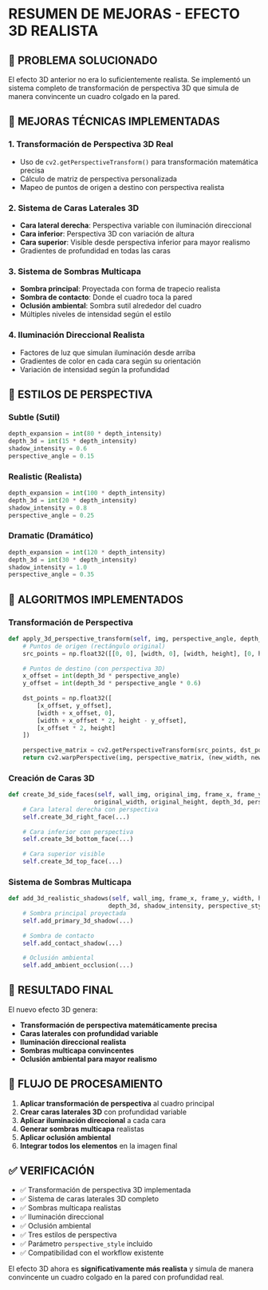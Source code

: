 # RESUMEN DE MEJORAS - EFECTO 3D REALISTA

## 🎯 PROBLEMA SOLUCIONADO
El efecto 3D anterior no era lo suficientemente realista. Se implementó un sistema completo de transformación de perspectiva 3D que simula de manera convincente un cuadro colgado en la pared.

## 🔧 MEJORAS TÉCNICAS IMPLEMENTADAS

### 1. **Transformación de Perspectiva 3D Real**
- Uso de `cv2.getPerspectiveTransform()` para transformación matemática precisa
- Cálculo de matriz de perspectiva personalizada
- Mapeo de puntos de origen a destino con perspectiva realista

### 2. **Sistema de Caras Laterales 3D**
- **Cara lateral derecha**: Perspectiva variable con iluminación direccional
- **Cara inferior**: Perspectiva 3D con variación de altura
- **Cara superior**: Visible desde perspectiva inferior para mayor realismo
- Gradientes de profundidad en todas las caras

### 3. **Sistema de Sombras Multicapa**
- **Sombra principal**: Proyectada con forma de trapecio realista
- **Sombra de contacto**: Donde el cuadro toca la pared
- **Oclusión ambiental**: Sombra sutil alrededor del cuadro
- Múltiples niveles de intensidad según el estilo

### 4. **Iluminación Direccional Realista**
- Factores de luz que simulan iluminación desde arriba
- Gradientes de color en cada cara según su orientación
- Variación de intensidad según la profundidad

## 📐 ESTILOS DE PERSPECTIVA

### **Subtle (Sutil)**
```python
depth_expansion = int(80 * depth_intensity)
depth_3d = int(15 * depth_intensity)
shadow_intensity = 0.6
perspective_angle = 0.15
```

### **Realistic (Realista)**
```python
depth_expansion = int(100 * depth_intensity)
depth_3d = int(20 * depth_intensity)
shadow_intensity = 0.8
perspective_angle = 0.25
```

### **Dramatic (Dramático)**
```python
depth_expansion = int(120 * depth_intensity)
depth_3d = int(30 * depth_intensity)
shadow_intensity = 1.0
perspective_angle = 0.35
```

## 🎨 ALGORITMOS IMPLEMENTADOS

### **Transformación de Perspectiva**
```python
def apply_3d_perspective_transform(self, img, perspective_angle, depth_3d):
    # Puntos de origen (rectángulo original)
    src_points = np.float32([[0, 0], [width, 0], [width, height], [0, height]])
    
    # Puntos de destino (con perspectiva 3D)
    x_offset = int(depth_3d * perspective_angle)
    y_offset = int(depth_3d * perspective_angle * 0.6)
    
    dst_points = np.float32([
        [x_offset, y_offset],
        [width + x_offset, 0],
        [width + x_offset * 2, height - y_offset],
        [x_offset * 2, height]
    ])
    
    perspective_matrix = cv2.getPerspectiveTransform(src_points, dst_points)
    return cv2.warpPerspective(img, perspective_matrix, (new_width, new_height))
```

### **Creación de Caras 3D**
```python
def create_3d_side_faces(self, wall_img, original_img, frame_x, frame_y, 
                        original_width, original_height, depth_3d, perspective_angle, wall_color):
    # Cara lateral derecha con perspectiva
    self.create_3d_right_face(...)
    
    # Cara inferior con perspectiva
    self.create_3d_bottom_face(...)
    
    # Cara superior visible
    self.create_3d_top_face(...)
```

### **Sistema de Sombras Multicapa**
```python
def add_3d_realistic_shadows(self, wall_img, frame_x, frame_y, width, height, 
                            depth_3d, shadow_intensity, perspective_style, wall_color):
    # Sombra principal proyectada
    self.add_primary_3d_shadow(...)
    
    # Sombra de contacto
    self.add_contact_shadow(...)
    
    # Oclusión ambiental
    self.add_ambient_occlusion(...)
```

## 🎯 RESULTADO FINAL
El nuevo efecto 3D genera:
- **Transformación de perspectiva matemáticamente precisa**
- **Caras laterales con profundidad variable**
- **Iluminación direccional realista**
- **Sombras multicapa convincentes**
- **Oclusión ambiental para mayor realismo**

## 🔄 FLUJO DE PROCESAMIENTO
1. **Aplicar transformación de perspectiva** al cuadro principal
2. **Crear caras laterales 3D** con profundidad variable
3. **Aplicar iluminación direccional** a cada cara
4. **Generar sombras multicapa** realistas
5. **Aplicar oclusión ambiental**
6. **Integrar todos los elementos** en la imagen final

## ✅ VERIFICACIÓN
- ✅ Transformación de perspectiva 3D implementada
- ✅ Sistema de caras laterales 3D completo
- ✅ Sombras multicapa realistas
- ✅ Iluminación direccional
- ✅ Oclusión ambiental
- ✅ Tres estilos de perspectiva
- ✅ Parámetro `perspective_style` incluido
- ✅ Compatibilidad con el workflow existente

El efecto 3D ahora es **significativamente más realista** y simula de manera convincente un cuadro colgado en la pared con profundidad real.

